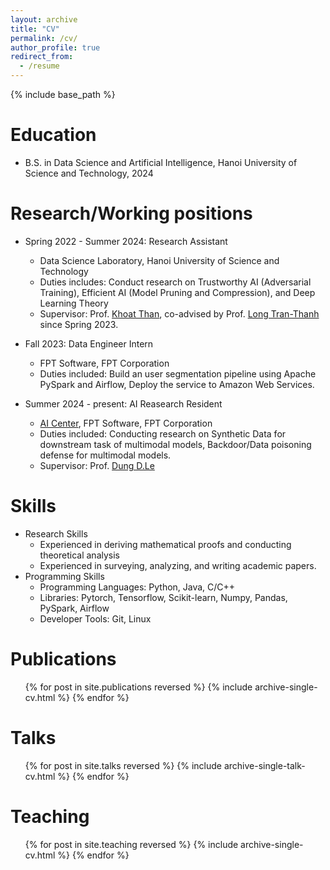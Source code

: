 ```yaml
---
layout: archive
title: "CV"
permalink: /cv/
author_profile: true
redirect_from:
  - /resume
---
```


{% include base_path %}

Education
======
* B.S. in Data Science and Artificial Intelligence, Hanoi University of Science and Technology, 2024

Research/Working positions
======
* Spring 2022 - Summer 2024: Research Assistant
  * Data Science Laboratory, Hanoi University of Science and Technology
  * Duties includes: Conduct research on Trustworthy AI (Adversarial Training), Efficient AI (Model Pruning and Compression), and Deep Learning Theory
  * Supervisor: Prof. [Khoat Than](https://users.soict.hust.edu.vn/khoattq/), co-advised by Prof. [Long Tran-Thanh](https://warwick.ac.uk/fac/sci/dcs/people/long_tran-thanh/) since Spring 2023.

* Fall 2023: Data Engineer Intern
  * FPT Software, FPT Corporation
  * Duties included: Build an user segmentation pipeline using Apache PySpark and Airflow, Deploy the service to Amazon Web Services.

* Summer 2024 - present: AI Reasearch Resident
  * [AI Center](https://wp.fpt-aic.com/), FPT Software, FPT Corporation
  * Duties included: Conducting research on Synthetic Data for downstream task of multimodal models, Backdoor/Data poisoning defense for multimodal models.
  * Supervisor: Prof. [Dung D.Le](https://andrew-dungle.github.io)
  
Skills
======
* Research Skills
  * Experienced in deriving mathematical proofs and conducting theoretical analysis
  * Experienced in surveying, analyzing, and writing academic papers.
* Programming Skills
  * Programming Languages: Python, Java, C/C++
  * Libraries: Pytorch, Tensorflow, Scikit-learn, Numpy, Pandas, PySpark, Airflow
  * Developer Tools: Git, Linux

Publications
======
  <ul>{% for post in site.publications reversed %}
    {% include archive-single-cv.html %}
  {% endfor %}</ul>
  
Talks
======
  <ul>{% for post in site.talks reversed %}
    {% include archive-single-talk-cv.html  %}
  {% endfor %}</ul>
  
Teaching
======
  <ul>{% for post in site.teaching reversed %}
    {% include archive-single-cv.html %}
  {% endfor %}</ul>

